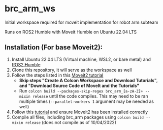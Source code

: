 # brc_arm_ws
Initial workspace required for moveit implementation for robot arm subteam

Runs on ROS2 Humble with Moveit Humble on Ubuntu 22.04 LTS

## Installation (For base Moveit2):
1. Install Ubuntu 22.04 LTS (Virtual machine, WSL2, or bare metal) and [ROS2 Humble](https://docs.ros.org/en/humble/Installation/Ubuntu-Install-Debians.html)
2. Clone this repository, it will serve as the workspace as well
3. Follow the steps listed in this [Moveit2 tutorial](https://moveit.picknik.ai/humble/doc/tutorials/getting_started/getting_started.html)
   - **Skip steps "Create A Colcon Workspace and Download Tutorials", and "Download Source Code of MoveIt and the Tutorials"**
   - Run `colcon build --packages-skip-regex brc_arm_[a-zA-Z]+ --mixin release` until the code compiles. This may need to be ran multiple times (`--parallel-workers 1` argument may be needed as well)
6. Follow this [tutorial](https://moveit.picknik.ai/humble/doc/tutorials/quickstart_in_rviz/quickstart_in_rviz_tutorial.html) and ensure Moveit2 has been installed correctly
7. Compile all files, including brc_arm packages using `colcon build --mixin release` (does not compile as of 10/04/2022)
